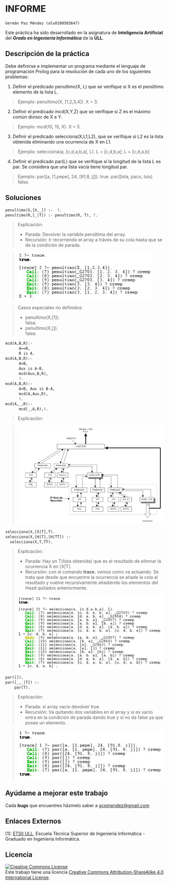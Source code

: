 # INFORME
`Germán Paz Méndez (alu0100503647)`


Este práctica ha sido desarrollado en la asignatura de
**Inteligencia Artificial** del **_Grado en Ingeniería Informática_** de la **ULL**.

## Descripción de la práctica
Debe definirse e implementar un programa mediante el lenguaje de programación
Prolog para la resolución de cada uno de los siguientes problemas:  

1. Definir el predicado penultimo(X, L) que se verifique si X es el penúltimo elemento
de la lista L.
> Ejemplo: penultimo(X, [1,2,3,4]).
X = 3.

2. Definir el predicado mcd(X,Y,Z) que se verifique si Z es el máximo común divisor
de X e Y.
> Ejemplo:
mcd(10, 15, X).
X = 5.

3. Definir el predicado selecciona(X,L1,L2), que se verifique si L2 es la lista
obtenida eliminando una ocurrencia de X en L1.
> Ejemplo:
selecciona(a, [c,d,a,b,a], L).
L = [c,d,b,a];
L = [c,d,a,b]

4. Definir el predicado par(L) que se verifique si la longitud de la lista L es par. Se
considera que una lista vacía tiene longitud par.
> Ejemplo:
par([a, [1,pepe], 24, [91,8, j]]).
true.
par([lola, paco, luis).
false.

## Soluciones
```
penultimo(X,[X,_]) :-  !.
penultimo(R,[_|T]) :- penultimo(R, T), !.
```
> Explicación:
>   - Parada: Devolver la variable penúltima del array.
>   - Recursión: Ir recorriendo el array a tráves de su cola hasta que se de la condición de parada.  

>![imagen](https://github.com/gcpmendez/IA_Prolog/blob/master/penultimo.JPG?raw=true)

> Casos especiales no definidos:
>   - penultimo(X,[1]).  
false.
>   - penultimo(X,[]).  
false.


```
mcd(A,B,R):-
      A==B,
      R is A.
mcd(A,B,R):-
      A>B,
      Aux is A-B,
      mcd(Aux,B,R),
      !.
mcd(A,B,R):-
      A<B, Aux is B-A,
      mcd(A,Aux,R),
      !.
mcd(A,_,R):-
      mcd(_,A,R),!.
```
> Explicación:


>![imagen](https://github.com/gcpmendez/IA_Prolog/blob/master/mcd.JPG?raw=true)



```
selecciona(X,[X|T],T).
selecciona(X,[H|T],[H|TT]) :-
  selecciona(X,T,TT).
```
> Explicación:
>   - Parada: Hay un T(lista obtenida) que es el resultado de elimnar la ocurrencia X en [X|T].
>   - Recursión: con el comando **trace.** vemos como va actuando. Se trata que desde que encuentre la ocurrencia se añade la cola al resultado y vuelve recursivamente añadiendo los elementos del Head quitados anteriormente.
>
>![imagen](https://github.com/gcpmendez/IA_Prolog/blob/master/Selecciona.JPG?raw=true)

```
par([]).
par([_,_|T]) :-
    par(T).
```
> Explicación:
>   - Parada: sí array vacío devolver true.
>   - Recursión: Va quitando dos variables en el array y si es vacío entra en la condición
de parada dando true y si no da false ya que posee un elemento.

>![imagen](https://github.com/gcpmendez/IA_Prolog/blob/master/par.JPG?raw=true)

## Ayúdame a mejorar este trabajo

Cada **bugs** que encuentres házmelo saber a [gcpmendez@gmail.com](mailto:gcpmendez@gmail.com)

## Enlaces Externos

  [1]: [ETSII ULL](http://www.ull.es/view/centros/etsii/Tercero_7/es), Escuela Técnica Superior de Ingeniería Informática - Graduado en Ingeniería Informática.

## Licencia
<a rel="license"  href="http://creativecommons.org/licenses/by-sa/4.0/"><img alt="Creative Commons License" style="border-width:0" src="https://i.creativecommons.org/l/by-sa/4.0/88x31.png" /></a>  <br />Este trabajo tiene una licencia <a rel="license" href="http://creativecommons.org/licenses/by-sa/4.0/">Creative Commons Attribution-ShareAlike 4.0 International License</a>.
